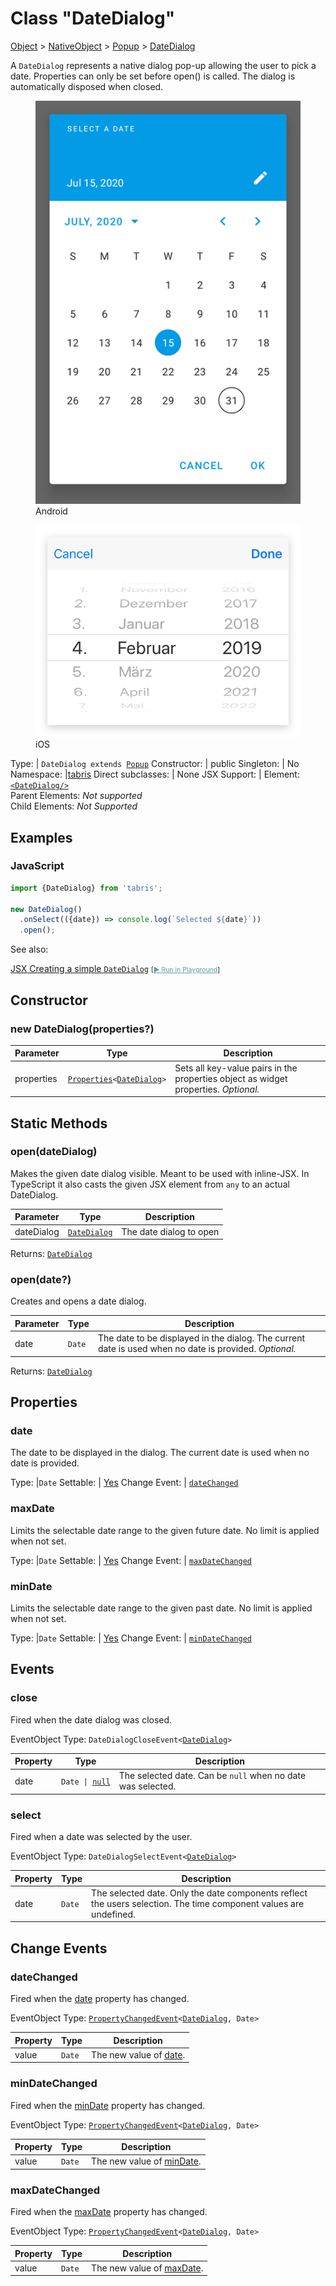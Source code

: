 ---
---
# Class "DateDialog"

<a href="https://developer.mozilla.org/en-US/docs/Web/JavaScript/Reference/Global_Objects/Object" title="View &quot;Object&quot; on MDN">Object</a> > <a href="NativeObject.html" title="NativeObject Class Reference">NativeObject</a> > <a href="Popup.html" title="Popup Class Reference">Popup</a> > <a href="#" >DateDialog</a>

A `DateDialog` represents a native dialog pop-up allowing the user to pick a date. Properties can only be set before open() is called. The dialog is automatically disposed when closed.


<div class="tabris-image"><figure><div><img srcset="img/android/DateDialog.png 2x" src="img/android/DateDialog.png" alt="DateDialog on Android"/></div><figcaption>Android</figcaption></figure><figure><div><img srcset="img/ios/DateDialog.png 2x" src="img/ios/DateDialog.png" alt="DateDialog on iOS"/></div><figcaption>iOS</figcaption></figure></div>

Type: | <code style="white-space: nowrap">DateDialog extends <a href="Popup.html" title="Popup Class Reference">Popup</a></code>
Constructor: | public
Singleton: | No
Namespace: |<a href="../modules.html#startup" >tabris</a>
Direct subclasses: | None
JSX Support: | Element: <code style="white-space: nowrap"><a href="#" >&lt;DateDialog/&gt;</a></code><br/>Parent Elements: *Not supported*<br/>Child Elements: *Not Supported*<br/>

## Examples
### JavaScript


```js
import {DateDialog} from 'tabris';

new DateDialog()
  .onSelect(({date}) => console.log(`Selected ${date}`))
  .open();
```



See also:
  
[<span class='language jsx'>JSX</span> Creating a simple `DateDialog`](https://github.com/eclipsesource/tabris-js/tree/v3.7.2/snippets/datedialog.jsx) <span style="font-size: 75%;">[<a href="https://playground.tabris.com/?gitref=v3.7.2&snippet=datedialog.jsx" style="color: cadetblue;">► Run in Playground</a>]</span>

## Constructor

### new DateDialog(properties?)

Parameter|Type|Description
-|-|-
properties | <code style="white-space: nowrap"><a href="Widget.html#propertieswidget" title="Widget Class Type">Properties</a>&lt;<a href="#" >DateDialog</a>&gt;</code> | Sets all key-value pairs in the properties object as widget properties. *Optional.*

## Static Methods

### open(dateDialog)



Makes the given date dialog visible. Meant to be used with inline-JSX. In TypeScript it also casts the given JSX element from `any` to an actual DateDialog.


Parameter|Type|Description
-|-|-
dateDialog | <code style="white-space: nowrap"><a href="#" >DateDialog</a></code> | The date dialog to open


Returns: <code style="white-space: nowrap"><a href="#" >DateDialog</a></code>

### open(date?)



Creates and opens a date dialog.


Parameter|Type|Description
-|-|-
date | <code style="white-space: nowrap">Date</code> | The date to be displayed in the dialog. The current date is used when no date is provided. *Optional.*


Returns: <code style="white-space: nowrap"><a href="#" >DateDialog</a></code>


## Properties

### date


The date to be displayed in the dialog. The current date is used when no date is provided.

Type: |<code style="white-space: nowrap">Date</code>
Settable: | <a href="../widget-basics.html#widget-properties" >Yes</a>
Change Event: | [`dateChanged`](#datechanged)




### maxDate


Limits the selectable date range to the given future date. No limit is applied when not set.

Type: |<code style="white-space: nowrap">Date</code>
Settable: | <a href="../widget-basics.html#widget-properties" >Yes</a>
Change Event: | [`maxDateChanged`](#maxdatechanged)




### minDate


Limits the selectable date range to the given past date. No limit is applied when not set.

Type: |<code style="white-space: nowrap">Date</code>
Settable: | <a href="../widget-basics.html#widget-properties" >Yes</a>
Change Event: | [`minDateChanged`](#mindatechanged)





## Events

### close

Fired when the date dialog was closed.

EventObject Type: <code style="white-space: nowrap">DateDialogCloseEvent&lt;<a href="#" >DateDialog</a>&gt;</code>

Property|Type|Description
-|-|-
date | <code style="white-space: nowrap">Date &#124; <a href="https://developer.mozilla.org/en-US/docs/Web/JavaScript/Data_structures#null_type" title="View &quot;null&quot; on MDN">null</a></code> | The selected date. Can be `null` when no date was selected.

### select

Fired when a date was selected by the user.

EventObject Type: <code style="white-space: nowrap">DateDialogSelectEvent&lt;<a href="#" >DateDialog</a>&gt;</code>

Property|Type|Description
-|-|-
date | <code style="white-space: nowrap">Date</code> | The selected date. Only the date components reflect the users selection. The time component values are undefined.

## Change Events

### dateChanged

Fired when the [date](#date) property has changed.

EventObject Type: <code style="white-space: nowrap"><a href="ChangeListeners.html#propertychangedeventtargettype-valuetype" title="ChangeListeners Class Type">PropertyChangedEvent</a>&lt;<a href="#" >DateDialog</a>, Date&gt;</code>

Property|Type|Description
-|-|-
value | <code style="white-space: nowrap">Date</code> | The new value of [date](#date).

### minDateChanged

Fired when the [minDate](#mindate) property has changed.

EventObject Type: <code style="white-space: nowrap"><a href="ChangeListeners.html#propertychangedeventtargettype-valuetype" title="ChangeListeners Class Type">PropertyChangedEvent</a>&lt;<a href="#" >DateDialog</a>, Date&gt;</code>

Property|Type|Description
-|-|-
value | <code style="white-space: nowrap">Date</code> | The new value of [minDate](#mindate).

### maxDateChanged

Fired when the [maxDate](#maxdate) property has changed.

EventObject Type: <code style="white-space: nowrap"><a href="ChangeListeners.html#propertychangedeventtargettype-valuetype" title="ChangeListeners Class Type">PropertyChangedEvent</a>&lt;<a href="#" >DateDialog</a>, Date&gt;</code>

Property|Type|Description
-|-|-
value | <code style="white-space: nowrap">Date</code> | The new value of [maxDate](#maxdate).


